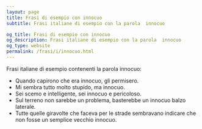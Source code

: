```yaml
---
layout: page
title: Frasi di esempio con innocuo 
subtitle: Frasi italiane di esempio con la parola  innocuo

og_title: Frasi di esempio con innocuo 
og_description: Frasi italiane di esempio con la parola  innocuo
og_type: website
permalink: /frasi/i/innocuo.html
---
```


Frasi italiane di esempio contenenti la parola innocuo:


- Quando capirono che era innocuo, gli permisero.
- Mi sembra tutto molto stupido, ma innocuo.
- Sei scemo e intelligente, sei innocuo e pericoloso.
- Sul terreno non sarebbe un problema, basterebbe un innocuo balzo laterale.
- Tutte quelle giravolte che faceva per le strade sembravano indicare che non fosse un semplice vecchio innocuo.
